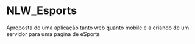 # NLW_Esports

Aproposta de uma aplicação tanto web quanto mobile e a criando de um servidor para uma pagina de eSports

##

